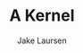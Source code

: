 ---
title: A Kernel
slug: linux/a-kernel
author: Jake Laursen
excerpt: The glue between the hardward and software
tags: linux, kernel
order: 2
---